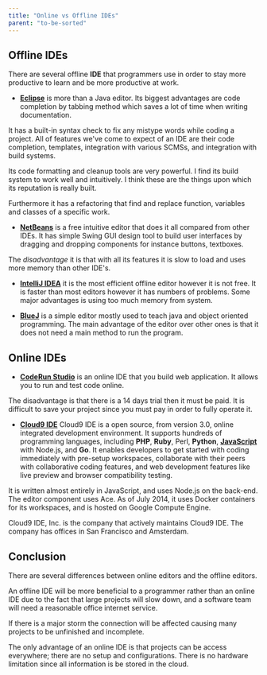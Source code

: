 ```yaml
---
title: "Online vs Offline IDEs"
parent: "to-be-sorted"
---
```


## Offline IDEs

There are several offline <a>**IDE**</a> that programmers use in order to stay more productive to learn and be more productive at work.

*   [**Eclipse**](https://www.app5.unisys.com/offerings/ClearPathConnection/eclipse.html) is more than a Java editor. Its biggest advantages are code completion by tabbing method which saves a lot of time when writing documentation.

It has a built-in syntax check to fix any mistype words while coding a project. All of features we've come to expect of an IDE are their code completion, templates, integration with various SCMSs, and integration with build systems.

Its code formatting and cleanup tools are very powerful. I find its build system to work well and intuitively. I think these are the things upon which its reputation is really built.

Furthermore it has a refactoring that find and replace function, variables and classes of a specific work.

*   [**NetBeans**](https://netbeans.org/features/) is a free intuitive editor that does it all compared from other IDEs. It has simple Swing GUI design tool to build user interfaces by dragging and dropping components for instance buttons, textboxes.

The _disadvantage_ it is that with all its features it is slow to load and uses more memory than other IDE's.

*   [**IntelliJ IDEA**](https://www.jetbrains.com/idea/) it is the most efficient offline editor however it is not free. It is faster than most editors however it has numbers of problems. Some major advantages is using too much memory from system.

*   [**BlueJ**](http://www.bluej.org/) is a simple editor mostly used to teach java and object oriented programming. The main advantage of the editor over other ones is that it does not need a main method to run the program.

## Online IDEs

*   [**CodeRun Studio**](http://www.webappers.com/2009/12/04/coderun-studio-free-cross-platform-online-ide/) is an online IDE that you build web application. It allows you to run and test code online.

The disadvantage is that there is a 14 days trial then it must be paid. It is difficult to save your project since you must pay in order to fully operate it.

*   [**Cloud9 IDE**](https://c9.io) Cloud9 IDE is a open source, from version 3.0, online integrated development environment. It supports hundreds of programming languages, including <a>**PHP**</a>, <a>**Ruby**</a>, Perl, <a>**Python**</a>, [**JavaScript**](http://forum.freecodecamp.com/t/advantages-and-disadvantages-of-javascript/14280) with Node.js, and <a>**Go**</a>. It enables developers to get started with coding immediately with pre-setup workspaces, collaborate with their peers with collaborative coding features, and web development features like live preview and browser compatibility testing.

It is written almost entirely in JavaScript, and uses Node.js on the back-end. The editor component uses Ace. As of July 2014, it uses Docker containers for its workspaces, and is hosted on Google Compute Engine.

Cloud9 IDE, Inc. is the company that actively maintains Cloud9 IDE. The company has offices in San Francisco and Amsterdam.

## Conclusion

There are several differences between online editors and the offline editors.

An offline IDE will be more beneficial to a programmer rather than an online IDE due to the fact that large projects will slow down, and a software team will need a reasonable office internet service.

If there is a major storm the connection will be affected causing many projects to be unfinished and incomplete.

The only advantage of an online IDE is that projects can be access everywhere; there are no setup and configurations. There is no hardware limitation since all information is be stored in the cloud.
